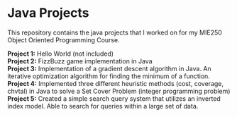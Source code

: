 # Java Projects

This repository contains the java projects that I worked on for my MIE250 Object Oriented Programming Course.

**Project 1:** Hello World (not included) <br>
**Project 2:** FizzBuzz game implementation in Java <br>
**Project 3:** Implementation of a gradient descent algorithm in Java. An iterative optimization algorithm for finding the minimum of a function.<br>
**Project 4:** Implemented three different heuristic methods (cost, coverage, chvtal) in Java to solve a Set Cover Problem (integer programming problem)<br>
**Project 5:** Created a simple search query system that utilizes an inverted index model. Able to search for queries within a large set of data.<br>
